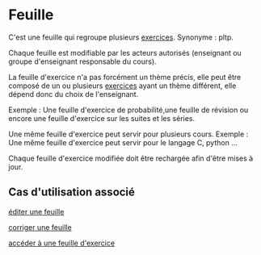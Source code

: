 #  Feuille

C'est une feuille qui regroupe plusieurs [exercices](exercice.md). Synonyme : pltp.

Chaque feuille est modifiable par les acteurs autorisés (enseignant ou groupe d'enseignant responsable du cours).

La feuille d'exercice n'a pas forcément un thème précis, elle peut être composé de un ou plusieurs [exercices](exercice.md) ayant un thème différent, elle dépend donc du choix de l'enseignant.

Exemple : Une feuille d'exercice de probabilité,une feuille de révision ou encore une feuille d'exercice sur les suites et les séries.

Une même feuille d'exercice peut servir pour plusieurs cours.
Exemple : Une même feuille d'exercice peut servir pour le langage C, python ...

Chaque feuille d'exercice modifiée doit être rechargée afin d'être mises à jour.

## Cas d'utilisation associé

[éditer une feuille](../casutilisation/createur/editerfeuille.md)

[corriger une feuille](../casutilisation/enseignant/corrigerfeuilles.md)

[accéder à une feuille d'exercice](../casutilisation/etudiant/accesfeuilleexercice.md)

<!---
Author : Hugo
Validator : Jordan
-->

